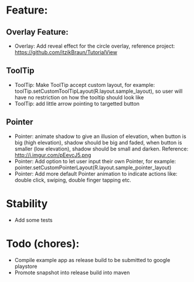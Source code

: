 # Feature:
## Overlay Feature:
- Overlay: Add reveal effect for the circle overlay, reference project: https://github.com/itzikBraun/TutorialView

## ToolTip
- ToolTip: Make ToolTip accept custom layout, for example:
  toolTip.setCustomToolTipLayout(R.layout.sample_layout), so user will have no
restriction on how the tooltip should look like
- ToolTip: add little arrow pointing to targetted button

## Pointer
- Pointer: animate shadow to give an illusion of elevation, when button is big (high elevation), shadow should be big and faded, when button is smaller (low elevation), shadow should be small and darken. Reference: http://i.imgur.com/pEevcJ5.png
- Pointer: Add option to let user input their own Pointer, for example:
  pointer.setCustomPointerLayout(R.layout.sample_pointer_layout)
- Pointer: Add more default Pointer animation to indicate actions like:
  double click, swiping, double finger tapping etc.

# Stability
- Add some tests

# Todo (chores):
- Compile example app as release build to be submitted to google playstore
- Promote snapshot into release build into maven

